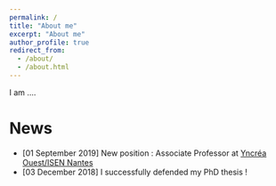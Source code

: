 ```yaml
---
permalink: /
title: "About me"
excerpt: "About me"
author_profile: true
redirect_from: 
  - /about/
  - /about.html
---
```


I am ....

News
======
* [01 September 2019] New position : Associate Professor at [Yncréa Ouest/ISEN Nantes](https://isen-nantes.fr/)
* [03 December 2018] I successfully defended my PhD thesis !

